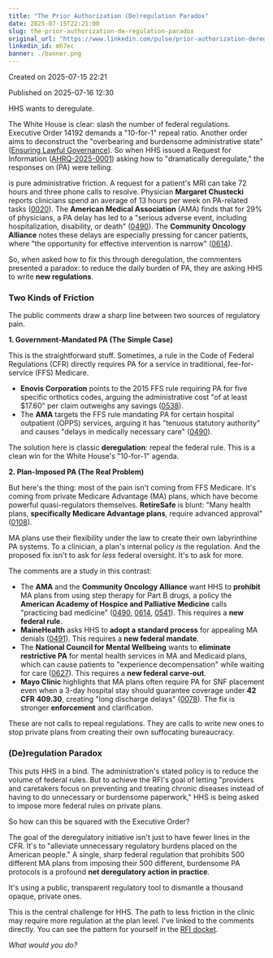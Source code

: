 ```yaml
---
title: "The Prior Authorization (De)regulation Paradox"
date: 2025-07-15T22:21:00
slug: the-prior-authorization-de-regulation-paradox
original_url: "https://www.linkedin.com/pulse/prior-authorization-deregulation-paradox-josh-mandel-md-mh7ec"
linkedin_id: mh7ec
banner: ./banner.png
---
```


Created on 2025-07-15 22:21

Published on 2025-07-16 12:30

HHS wants to deregulate.

The White House is clear: slash the number of federal regulations. Executive Order 14192 demands a "10-for-1" repeal ratio. Another order aims to deconstruct the "overbearing and burdensome administrative state" ([Ensuring Lawful Governance](https://www.whitehouse.gov/presidential-actions/2025/02/ensuring-lawful-governance-and-implementing-the-presidents-department-of-government-efficiency-regulatory-initiative/)). So when HHS issued a Request for Information ([AHRQ-2025-0001](http://joshuamandel.com/regulations.gov-comment-browser/AHRQ-2025-0001-0001/)) asking how to "dramatically deregulate," the responses on (PA) were telling.

is pure administrative friction. A request for a patient's MRI can take 72 hours and three phone calls to resolve. Physician **Margaret Chustecki** reports clinicians spend an average of 13 hours per week on PA-related tasks ([0020](http://joshuamandel.com/regulations.gov-comment-browser/AHRQ-2025-0001-0001/#/comments/AHRQ-2025-0001-0020)). The **American Medical Association** (AMA) finds that for 29% of physicians, a PA delay has led to a "serious adverse event, including hospitalization, disability, or death" ([0490](http://joshuamandel.com/regulations.gov-comment-browser/AHRQ-2025-0001-0001/#/comments/AHRQ-2025-0001-0490)). The **Community Oncology Alliance** notes these delays are especially pressing for cancer patients, where "the opportunity for effective intervention is narrow" ([0614](http://joshuamandel.com/regulations.gov-comment-browser/AHRQ-2025-0001-0001/#/comments/AHRQ-2025-0001-0614)).

So, when asked how to fix this through deregulation, the commenters presented a paradox: to reduce the daily burden of PA, they are asking HHS to write **new regulations**.

### Two Kinds of Friction

The public comments draw a sharp line between two sources of regulatory pain.

**1. Government-Mandated PA (The Simple Case)**

This is the straightforward stuff. Sometimes, a rule in the Code of Federal Regulations (CFR) directly requires PA for a service in traditional, fee-for-service (FFS) Medicare.

* **Enovis Corporation** points to the 2015 FFS rule requiring PA for five specific orthotics codes, arguing the administrative cost "of at least $17.60" per claim outweighs any savings ([0538](http://joshuamandel.com/regulations.gov-comment-browser/AHRQ-2025-0001-0001/#/comments/AHRQ-2025-0001-0538)).
* The **AMA** targets the FFS rule mandating PA for certain hospital outpatient (OPPS) services, arguing it has "tenuous statutory authority" and causes "delays in medically necessary care" ([0490](http://joshuamandel.com/regulations.gov-comment-browser/AHRQ-2025-0001-0001/#/comments/AHRQ-2025-0001-0490)).

The solution here is classic **deregulation**: repeal the federal rule. This is a clean win for the White House's "10-for-1" agenda.

**2. Plan-Imposed PA (The Real Problem)**

But here's the thing: most of the pain isn't coming from FFS Medicare. It's coming from private Medicare Advantage (MA) plans, which have become powerful quasi-regulators themselves. **RetireSafe** is blunt: "Many health plans, **specifically Medicare Advantage plans**, require advanced approval" ([0108](http://joshuamandel.com/regulations.gov-comment-browser/AHRQ-2025-0001-0001/#/comments/AHRQ-2025-0001-0108)).

MA plans use their flexibility under the law to create their own labyrinthine PA systems. To a clinician, a plan's internal policy *is* the regulation. And the proposed fix isn't to ask for *less* federal oversight. It's to ask for more.

The comments are a study in this contrast:

* The **AMA** and the **Community Oncology Alliance** want HHS to **prohibit** MA plans from using step therapy for Part B drugs, a policy the **American Academy of Hospice and Palliative Medicine** calls "practicing bad medicine" ([0490](http://joshuamandel.com/regulations.gov-comment-browser/AHRQ-2025-0001-0001/#/comments/AHRQ-2025-0001-0490), [0614](http://joshuamandel.com/regulations.gov-comment-browser/AHRQ-2025-0001-0001/#/comments/AHRQ-2025-0001-0614), [0541](http://joshuamandel.com/regulations.gov-comment-browser/AHRQ-2025-0001-0001/#/comments/AHRQ-2025-0001-0541)). This requires a **new federal rule**.
* **MaineHealth** asks HHS to **adopt a standard process** for appealing MA denials ([0491](http://joshuamandel.com/regulations.gov-comment-browser/AHRQ-2025-0001-0001/#/comments/AHRQ-2025-0001-0491)). This requires a **new federal mandate**.
* The **National Council for Mental Wellbeing** wants to **eliminate restrictive PA** for mental health services in MA and Medicaid plans, which can cause patients to "experience decompensation" while waiting for care ([0627](http://joshuamandel.com/regulations.gov-comment-browser/AHRQ-2025-0001-0001/#/comments/AHRQ-2025-0001-0627)). This requires a **new federal carve-out**.
* **Mayo Clinic** highlights that MA plans often require PA for SNF placement even when a 3-day hospital stay should guarantee coverage under **42 CFR 409.30**, creating "long discharge delays" ([0078](http://joshuamandel.com/regulations.gov-comment-browser/AHRQ-2025-0001-0001/#/comments/AHRQ-2025-0001-0078)). The fix is stronger **enforcement** and clarification.

These are not calls to repeal regulations. They are calls to write new ones to stop private plans from creating their own suffocating bureaucracy.

### (De)regulation Paradox

This puts HHS in a bind. The administration's stated policy is to reduce the volume of federal rules. But to achieve the RFI's goal of letting "providers and caretakers focus on preventing and treating chronic diseases instead of having to do unnecessary or burdensome paperwork," HHS is being asked to impose more federal rules on private plans.

So how can this be squared with the Executive Order?

The goal of the deregulatory initiative isn't just to have fewer lines in the CFR. It's to "alleviate unnecessary regulatory burdens placed on the American people." A single, sharp federal regulation that prohibits 500 different MA plans from imposing their 500 different, burdensome PA protocols is a profound **net deregulatory action in practice**.

It's using a public, transparent regulatory tool to dismantle a thousand opaque, private ones.

This is the central challenge for HHS. The path to less friction in the clinic may require more regulation at the plan level. I've linked to the comments directly. You can see the pattern for yourself in the [RFI docket](http://joshuamandel.com/regulations.gov-comment-browser/AHRQ-2025-0001-0001/).

*What would you do?*